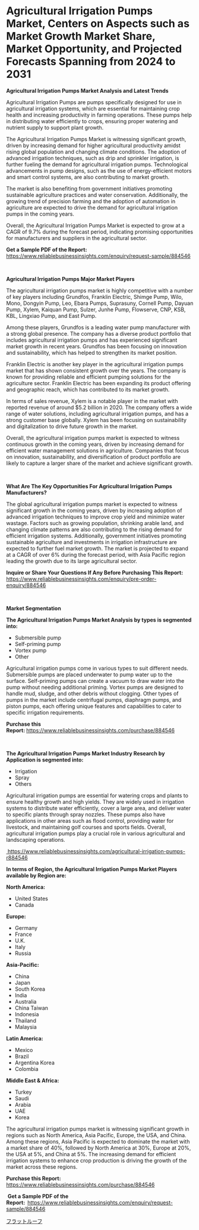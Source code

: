 <p><h1>Agricultural Irrigation Pumps Market, Centers on Aspects such as Market Growth Market Share, Market Opportunity, and Projected Forecasts Spanning from 2024 to 2031</h1></p><p><strong>Agricultural Irrigation Pumps Market Analysis and Latest Trends</strong></p>
<p><p>Agricultural Irrigation Pumps are pumps specifically designed for use in agricultural irrigation systems, which are essential for maintaining crop health and increasing productivity in farming operations. These pumps help in distributing water efficiently to crops, ensuring proper watering and nutrient supply to support plant growth.</p><p>The Agricultural Irrigation Pumps Market is witnessing significant growth, driven by increasing demand for higher agricultural productivity amidst rising global population and changing climate conditions. The adoption of advanced irrigation techniques, such as drip and sprinkler irrigation, is further fueling the demand for agricultural irrigation pumps. Technological advancements in pump designs, such as the use of energy-efficient motors and smart control systems, are also contributing to market growth.</p><p>The market is also benefiting from government initiatives promoting sustainable agriculture practices and water conservation. Additionally, the growing trend of precision farming and the adoption of automation in agriculture are expected to drive the demand for agricultural irrigation pumps in the coming years.</p><p>Overall, the Agricultural Irrigation Pumps Market is expected to grow at a CAGR of 9.7% during the forecast period, indicating promising opportunities for manufacturers and suppliers in the agricultural sector.</p></p>
<p><strong>Get a Sample PDF of the Report:&nbsp;</strong> <a href="https://www.reliablebusinessinsights.com/enquiry/request-sample/884546">https://www.reliablebusinessinsights.com/enquiry/request-sample/884546</a></p>
<p>&nbsp;</p>
<p><strong>Agricultural Irrigation Pumps Major Market Players</strong></p>
<p><p>The agricultural irrigation pumps market is highly competitive with a number of key players including Grundfos, Franklin Electric, Shimge Pump, Wilo, Mono, Dongyin Pump, Leo, Ebara Pumps, Suprasuny, Cornell Pump, Dayuan Pump, Xylem, Kaiquan Pump, Sulzer, Junhe Pump, Flowserve, CNP, KSB, KBL, Lingxiao Pump, and East Pump. </p><p>Among these players, Grundfos is a leading water pump manufacturer with a strong global presence. The company has a diverse product portfolio that includes agricultural irrigation pumps and has experienced significant market growth in recent years. Grundfos has been focusing on innovation and sustainability, which has helped to strengthen its market position. </p><p>Franklin Electric is another key player in the agricultural irrigation pumps market that has shown consistent growth over the years. The company is known for providing reliable and efficient pumping solutions for the agriculture sector. Franklin Electric has been expanding its product offering and geographic reach, which has contributed to its market growth.</p><p>In terms of sales revenue, Xylem is a notable player in the market with reported revenue of around $5.2 billion in 2020. The company offers a wide range of water solutions, including agricultural irrigation pumps, and has a strong customer base globally. Xylem has been focusing on sustainability and digitalization to drive future growth in the market.</p><p>Overall, the agricultural irrigation pumps market is expected to witness continuous growth in the coming years, driven by increasing demand for efficient water management solutions in agriculture. Companies that focus on innovation, sustainability, and diversification of product portfolio are likely to capture a larger share of the market and achieve significant growth.</p></p>
<p>&nbsp;</p>
<p><strong>What Are The Key Opportunities For Agricultural Irrigation Pumps Manufacturers?</strong></p>
<p><p>The global agricultural irrigation pumps market is expected to witness significant growth in the coming years, driven by increasing adoption of advanced irrigation techniques to improve crop yield and minimize water wastage. Factors such as growing population, shrinking arable land, and changing climate patterns are also contributing to the rising demand for efficient irrigation systems. Additionally, government initiatives promoting sustainable agriculture and investments in irrigation infrastructure are expected to further fuel market growth. The market is projected to expand at a CAGR of over 6% during the forecast period, with Asia Pacific region leading the growth due to its large agricultural sector.</p></p>
<p><strong>Inquire or Share Your Questions If Any Before Purchasing This Report:</strong> <a href="https://www.reliablebusinessinsights.com/enquiry/pre-order-enquiry/884546">https://www.reliablebusinessinsights.com/enquiry/pre-order-enquiry/884546</a></p>
<p>&nbsp;</p>
<p><strong>Market Segmentation</strong></p>
<p><strong>The Agricultural Irrigation Pumps Market Analysis by types is segmented into:</strong></p>
<p><ul><li>Submersible pump</li><li>Self-priming pump</li><li>Vortex pump</li><li>Other</li></ul></p>
<p><p>Agricultural irrigation pumps come in various types to suit different needs. Submersible pumps are placed underwater to pump water up to the surface. Self-priming pumps can create a vacuum to draw water into the pump without needing additional priming. Vortex pumps are designed to handle mud, sludge, and other debris without clogging. Other types of pumps in the market include centrifugal pumps, diaphragm pumps, and piston pumps, each offering unique features and capabilities to cater to specific irrigation requirements.</p></p>
<p><strong>Purchase this Report:&nbsp;</strong><a href="https://www.reliablebusinessinsights.com/purchase/884546">https://www.reliablebusinessinsights.com/purchase/884546</a></p>
<p>&nbsp;</p>
<p><strong>The Agricultural Irrigation Pumps Market Industry Research by Application is segmented into:</strong></p>
<p><ul><li>Irrigation</li><li>Spray</li><li>Others</li></ul></p>
<p><p>Agricultural irrigation pumps are essential for watering crops and plants to ensure healthy growth and high yields. They are widely used in irrigation systems to distribute water efficiently, cover a large area, and deliver water to specific plants through spray nozzles. These pumps also have applications in other areas such as flood control, providing water for livestock, and maintaining golf courses and sports fields. Overall, agricultural irrigation pumps play a crucial role in various agricultural and landscaping operations.</p></p>
<p><a href="https://www.reliablebusinessinsights.com/agricultural-irrigation-pumps-r884546">&nbsp;https://www.reliablebusinessinsights.com/agricultural-irrigation-pumps-r884546</a></p>
<p><strong>In terms of Region, the Agricultural Irrigation Pumps Market Players available by Region are:</strong></p>
<p>
    <p> <strong> North America: </strong>
        <ul>
            <li>United States</li>
            <li>Canada</li>
        </ul>
        </p> 
    <p> <strong> Europe: </strong>
        <ul>
            <li>Germany</li>
            <li>France</li>
            <li>U.K.</li>
            <li>Italy</li>
            <li>Russia</li>
        </ul>
        </p> 
    <p> <strong> Asia-Pacific: </strong>
        <ul>
            <li>China</li>
            <li>Japan</li>
            <li>South Korea</li>
            <li>India</li>
            <li>Australia</li>
            <li>China Taiwan</li>
            <li>Indonesia</li>
            <li>Thailand</li>
            <li>Malaysia</li>
        </ul>
        </p> 
    <p> <strong> Latin America: </strong>
        <ul>
            <li>Mexico</li>
            <li>Brazil</li>
            <li>Argentina Korea</li>
            <li>Colombia</li>
        </ul>
        </p> 
    <p> <strong> Middle East & Africa: </strong>
        <ul>
            <li>Turkey</li>
            <li>Saudi</li>
            <li>Arabia</li>
            <li>UAE</li>
            <li>Korea</li>
        </ul>
    </p>
    </p>
<p><p>The agricultural irrigation pumps market is witnessing significant growth in regions such as North America, Asia Pacific, Europe, the USA, and China. Among these regions, Asia Pacific is expected to dominate the market with a market share of 40%, followed by North America at 30%, Europe at 20%, the USA at 5%, and China at 5%. The increasing demand for efficient irrigation systems to enhance crop production is driving the growth of the market across these regions.</p></p>
<p><strong>Purchase this Report: </strong><a href="https://www.reliablebusinessinsights.com/purchase/884546">https://www.reliablebusinessinsights.com/purchase/884546</a></p>
<p>&nbsp;<strong>Get a Sample PDF of the Report:&nbsp;&nbsp;</strong><a href="https://www.reliablebusinessinsights.com/enquiry/request-sample/884546">https://www.reliablebusinessinsights.com/enquiry/request-sample/884546</a></p>
<p><strong></strong></p>
<p><p><a href="https://github.com/alyle7648/Market-Research-Report-List-1/blob/main/8555793155727.md">フラットルーフ</a></p></p>